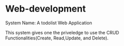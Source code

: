 # Web-development

System Name: A todolist Web Application

This system gives one the priveledge to use the CRUD Functionalities(Create, Read,Update, and Delete). 
